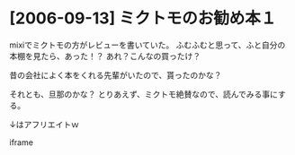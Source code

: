 # [2006-09-13] ミクトモのお勧め本１


mixiでミクトモの方がレビューを書いていた。
ふむふむと思って、ふと自分の本棚を見たら、あった！？
あれ？こんなの買ったけ？

昔の会社によく本をくれる先輩がいたので、貰ったのかな？

それとも、旦那のかな？
とりあえず、ミクトモ絶賛なので、読んでみる事にする。

↓はアフリエイトｗ

iframe

